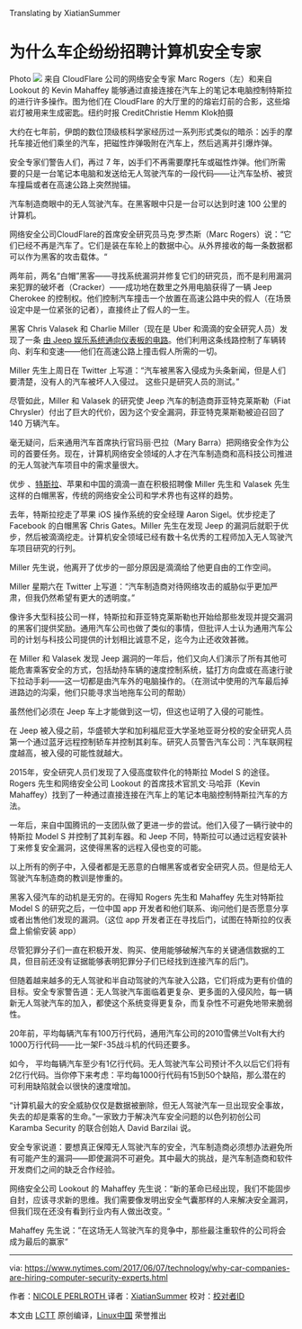 Translating by XiatianSummer

为什么车企纷纷招聘计算机安全专家
============================================================

Photo
![](https://static01.nyt.com/images/2017/06/08/business/08BITS-GURUS1/08BITS-GURUS1-superJumbo.jpg)
来自 CloudFlare 公司的网络安全专家 Marc Rogers（左）和来自 Lookout 的 Kevin Mahaffey 能够通过直接连接在汽车上的笔记本电脑控制特斯拉的进行许多操作。图为他们在 CloudFlare 的大厅里的的熔岩灯前的合影，这些熔岩灯被用来生成密匙。纽约时报 CreditChristie Hemm Klok拍摄

大约在七年前，伊朗的数位顶级核科学家经历过一系列形式类似的暗杀：凶手的摩托车接近他们乘坐的汽车，把磁性炸弹吸附在汽车上，然后逃离并引爆炸弹。

安全专家们警告人们，再过 7 年，凶手们不再需要摩托车或磁性炸弹。他们所需要的只是一台笔记本电脑和发送给无人驾驶汽车的一段代码——让汽车坠桥、被货车撞扁或者在高速公路上突然抛锚。

汽车制造商眼中的无人驾驶汽车。在黑客眼中只是一台可以达到时速 100 公里的计算机。

网络安全公司CloudFlare的首席安全研究员马克·罗杰斯（Marc Rogers）说：“它们已经不再是汽车了。它们是装在车轮上的数据中心。从外界接收的每一条数据都可以作为黑客的攻击载体。“

两年前，两名“白帽”黑客——寻找系统漏洞并修复它们的研究员，而不是利用漏洞来犯罪的破坏者（Cracker）——成功地在数里之外用电脑获得了一辆 Jeep Cherokee 的控制权。他们控制汽车撞击一个放置在高速公路中央的假人（在场景设定中是一位紧张的记者），直接终止了假人的一生。

黑客 Chris Valasek 和 Charlie Miller（现在是 Uber 和滴滴的安全研究人员）发现了一条 [由 Jeep 娱乐系统通向仪表板的电路][10]。他们利用这条线路控制了车辆转向、刹车和变速——他们在高速公路上撞击假人所需的一切。

Miller 先生上周日在 Twitter 上写道：“汽车被黑客入侵成为头条新闻，但是人们要清楚，没有人的汽车被坏人入侵过。 这些只是研究人员的测试。”

尽管如此，Miller 和 Valasek 的研究使 Jeep 汽车的制造商菲亚特克莱斯勒（Fiat Chrysler）付出了巨大的代价，因为这个安全漏洞，菲亚特克莱斯勒被迫召回了 140 万辆汽车。

毫无疑问，后来通用汽车首席执行官玛丽·巴拉（Mary Barra）把网络安全作为公司的首要任务。现在，计算机网络安全领域的人才在汽车制造商和高科技公司推进的无人驾驶汽车项目中的需求量很大。

优步 、[特斯拉][11]、苹果和中国的滴滴一直在积极招聘像 Miller 先生和 Valasek 先生这样的白帽黑客，传统的网络安全公司和学术界也有这样的趋势。

去年，特斯拉挖走了苹果 iOS 操作系统的安全经理 Aaron Sigel。优步挖走了 Facebook 的白帽黑客 Chris Gates。Miller 先生在发现 Jeep 的漏洞后就职于优步，然后被滴滴挖走。计算机安全领域已经有数十名优秀的工程师加入无人驾驶汽车项目研究的行列。

Miller 先生说，他离开了优步的一部分原因是滴滴给了他更自由的工作空间。

Miller 星期六在 Twitter 上写道：“汽车制造商对待网络攻击的威胁似乎更加严肃，但我仍然希望有更大的透明度。”

像许多大型科技公司一样，特斯拉和菲亚特克莱斯勒也开始给那些发现并提交漏洞的黑客们提供奖励。通用汽车公司也做了类似的事情，但批评人士认为通用汽车公司的计划与科技公司提供的计划相比诚意不足，迄今为止还收效甚微。

在 Miller 和 Valasek 发现 Jeep 漏洞的一年后，他们又向人们演示了所有其他可能危害乘客安全的方式，包括劫持车辆的速度控制系统，猛打方向盘或在高速行驶下拉动手刹——这一切都是由汽车外的电脑操作的。（在测试中使用的汽车最后掉进路边的沟渠，他们只能寻求当地拖车公司的帮助）

虽然他们必须在 Jeep 车上才能做到这一切，但这也证明了入侵的可能性。

在 Jeep 被入侵之前，华盛顿大学和加利福尼亚大学圣地亚哥分校的安全研究人员第一个通过蓝牙远程控制轿车并控制其刹车。研究人员警告汽车公司：汽车联网程度越高，被入侵的可能性就越大。

2015年，安全研究人员们发现了入侵高度软件化的特斯拉 Model S 的途径。Rogers 先生和网络安全公司 Lookout 的首席技术官凯文·马哈菲（Kevin Mahaffey）找到了一种通过直接连接在汽车上的笔记本电脑控制特斯拉汽车的方法。

一年后，来自中国腾讯的一支团队做了更进一步的尝试。他们入侵了一辆行驶中的特斯拉 Model S 并控制了其刹车器。和 Jeep 不同，特斯拉可以通过远程安装补丁来修复安全漏洞，这使得黑客的远程入侵也变的可能。

以上所有的例子中，入侵者都是无恶意的白帽黑客或者安全研究人员。但是给无人驾驶汽车制造商的教训是惨重的。

黑客入侵汽车的动机是无穷的。在得知 Rogers 先生和 Mahaffey 先生对特斯拉 Model S 的研究之后，一位中国 app 开发者和他们联系、询问他们是否愿意分享或者出售他们发现的漏洞。（这位 app 开发者正在寻找后门，试图在特斯拉的仪表盘上偷偷安装 app）

尽管犯罪分子们一直在积极开发、购买、使用能够破解汽车的关键通信数据的工具，但目前还没有证据能够表明犯罪分子们已经找到连接汽车的后门。

但随着越来越多的无人驾驶和半自动驾驶的汽车驶入公路，它们将成为更有价值的目标。安全专家警告道：无人驾驶汽车面临着更复杂、更多面的入侵风险，每一辆新无人驾驶汽车的加入，都使这个系统变得更复杂，而复杂性不可避免地带来脆弱性。

20年前，平均每辆汽车有100万行代码，通用汽车公司的2010雪佛兰Volt有大约1000万行代码——比一架F-35战斗机的代码还要多。

如今， 平均每辆汽车至少有1亿行代码。无人驾驶汽车公司预计不久以后它们将有2亿行代码。当你停下来考虑：平均每1000行代码有15到50个缺陷，那么潜在的可利用缺陷就会以很快的速度增加。

“计算机最大的安全威胁仅仅是数据被删除，但无人驾驶汽车一旦出现安全事故，失去的却是乘客的生命。”一家致力于解决汽车安全问题的以色列初创公司 Karamba Security 的联合创始人 David Barzilai 说。

安全专家说道：要想真正保障无人驾驶汽车的安全，汽车制造商必须想办法避免所有可能产生的漏洞——即使漏洞不可避免。其中最大的挑战，是汽车制造商和软件开发商们之间的缺乏合作经验。

网络安全公司 Lookout 的 Mahaffey 先生说：“新的革命已经出现，我们不能固步自封，应该寻求新的思维。我们需要像发明出安全气囊那样的人来解决安全漏洞，但我们现在还没有看到行业内有人做出改变。“

Mahaffey 先生说：”在这场无人驾驶汽车的竞争中，那些最注重软件的公司将会成为最后的赢家“

--------------------------------------------------------------------------------

via: https://www.nytimes.com/2017/06/07/technology/why-car-companies-are-hiring-computer-security-experts.html

作者：[NICOLE PERLROTH ][a]
译者：[XiatianSummer](https://github.com/XiatianSummer)
校对：[校对者ID](https://github.com/校对者ID)

本文由 [LCTT](https://github.com/LCTT/TranslateProject) 原创编译，[Linux中国](https://linux.cn/) 荣誉推出

[a]:https://www.nytimes.com/by/nicole-perlroth
[1]:https://www.nytimes.com/2016/06/09/technology/software-as-weaponry-in-a-computer-connected-world.html
[2]:https://www.nytimes.com/2015/08/29/technology/uber-hires-two-engineers-who-showed-cars-could-be-hacked.html
[3]:https://www.nytimes.com/2015/08/11/opinion/zeynep-tufekci-why-smart-objects-may-be-a-dumb-idea.html
[4]:https://www.nytimes.com/by/nicole-perlroth
[5]:https://www.nytimes.com/column/bits
[6]:https://www.nytimes.com/2017/06/07/technology/why-car-companies-are-hiring-computer-security-experts.html?utm_source=wanqu.co&utm_campaign=Wanqu+Daily&utm_medium=website#story-continues-1
[7]:http://www.nytimes.com/newsletters/sample/bits?pgtype=subscriptionspage&version=business&contentId=TU&eventName=sample&module=newsletter-sign-up
[8]:https://www.nytimes.com/privacy
[9]:https://www.nytimes.com/help/index.html
[10]:https://bits.blogs.nytimes.com/2015/07/21/security-researchers-find-a-way-to-hack-cars/
[11]:http://www.nytimes.com/topic/company/tesla-motors-inc?inline=nyt-org
[12]:http://www.autosec.org/pubs/cars-usenixsec2011.pdf
[13]:http://autos.nytimes.com/2011/Chevrolet/Volt/238/4117/329463/researchOverview.aspx?inline=nyt-classifier
[14]:http://topics.nytimes.com/top/reference/timestopics/subjects/m/military_aircraft/f35_airplane/index.html?inline=nyt-classifier
[15]:https://www.nytimes.com/2017/06/07/technology/why-car-companies-are-hiring-computer-security-experts.html?utm_source=wanqu.co&utm_campaign=Wanqu+Daily&utm_medium=website#story-continues-3
